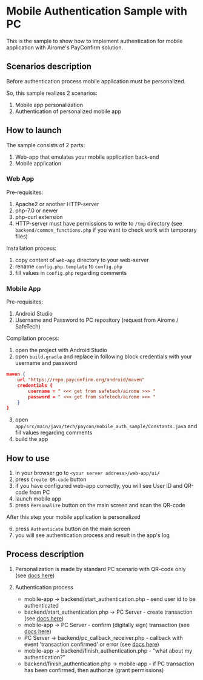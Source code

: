 # Mobile Authentication Sample with PC
This is the sample to show how to implement authentication for mobile application with Airome's PayConfirm solution.

## Scenarios description
Before authentication process mobile application must be personalized.

So, this sample realizes 2 scenarios:
1. Mobile app personalization
2. Authentication of personalized mobile app

## How to launch
The sample consists of 2 parts:
1. Web-app that emulates your mobile application back-end
2. Mobile application

### Web App
Pre-requisites:
1. Apache2 or another HTTP-server
2. php-7.0 or newer
3. php-curl extension
4. HTTP-server must have permissions to write to `/tmp` directory (see `backend/common_functions.php` if you want to check work with temporary files)

Installation process:
1. copy content of `web-app` directory to your web-server
2. rename `config.php.template` to `config.php`
3. fill values in `config.php` regarding comments

### Mobile App
Pre-requisites:
1. Android Studio
2. Username and Password to PC repository (request from Airome / SafeTech)

Compilation process:
1. open the project with Android Studio
2. open `build.gradle` and replace in following block credentials with your username and password
```json
maven {
    url "https://repo.payconfirm.org/android/maven"
    credentials {
        username = " <<< get from safetech/airome >>> "
        password = " <<< get from safetech/airome >>> "
    }
}
```
3. open `app/src/main/java/tech/paycon/mobile_auth_sample/Constants.java` and fill values regarding comments
4. build the app

## How to use
1. in your browser go to `<your server address>/web-app/ui/`
2. press `Create QR-code` button
3. if you have configured web-app correctly, you will see User ID and QR-code from PC
4. launch mobile app
5. press `Personalize` button on the main screen and scan the QR-code

After this step your mobile application is personalized

6. press `Authenticate` button on the main screen
7. you will see authentication process and result in the app's log

## Process description
1. Personalization is made by standard PC scenario with QR-code only (see [docs here](https://repo.payconfirm.org/server/doc/v5/arch_and_principles/#mobile-app-personalization-and-keys-generation))

2. Authentication process
   - mobile-app -> backend/start_authentication.php - send user id to be authenticated
   - backend/start_authentication.php -> PC Server - create transaction (see [docs here](https://repo.payconfirm.org/server/doc/v5/rest-api/#create-transaction))
   - mobile-app -> PC Server - confirm (digitally sign) transaction (see [docs here](https://repo.payconfirm.org/android/doc/5.x/getting_started/#transaction-confirmation-and-declination))
   - PC Server -> backend/pc_callback_receiver.php - callback with event 'transaction confirmed' or error (see [docs here](https://repo.payconfirm.org/server/doc/v5/rest-api/#transactions-endpoint))
   - mobile-app -> backend/finish_authentication.php - "what about my authentication?"
   - backend/finish_authentication.php -> mobile-app - if PC transaction has been confirmed, then authorize (grant permissions)
